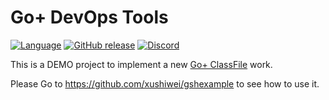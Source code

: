 Go+ DevOps Tools
======

[![Language](https://img.shields.io/badge/language-Go+-blue.svg)](https://github.com/goplus/gop)
[![GitHub release](https://img.shields.io/github/v/tag/goplus/gop.svg?label=Go%2b+release)](https://github.com/goplus/gop/releases)
[![Discord](https://img.shields.io/badge/Discord-online-success.svg?logo=discord&logoColor=white)](https://discord.gg/mYjWCJDcAr)

This is a DEMO project to implement a new [Go+ ClassFile](https://github.com/goplus/gop/blob/main/doc/dsl-vs-sdf.md) work.

Please Go to https://github.com/xushiwei/gshexample to see how to use it.


